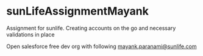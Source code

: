 # sunLifeAssignmentMayank
Assignment for sunlife. Creating accounts on the go and necessary validations in place

Open salesforce free dev org with following 
mayank.paranami@sunlife.com

